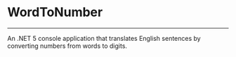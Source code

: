 # WordToNumber
---

An .NET 5 console application that translates English sentences by converting numbers from words to digits.
